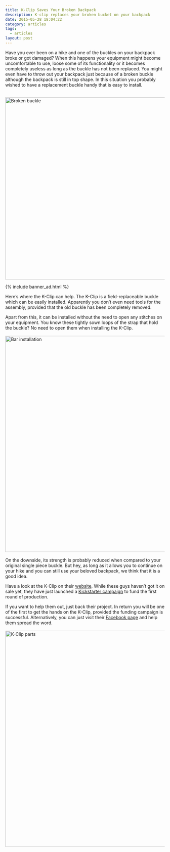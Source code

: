 ```yaml
---
title: K-Clip Saves Your Broken Backpack
description: K-clip replaces your broken bucket on your backpack
date: 2015-05-28 18:04:22
category: articles
tags:
  - articles
layout: post
---
```

Have you ever been on a hike and one of the buckles on your backpack broke or got damaged? When this happens your equipment might become uncomfortable to use, loose some of its functionality or it becomes completely useless as long as the buckle has not been replaced. You might even have to throw out your backpack just because of a broken buckle although the backpack is still in top shape. In this situation you probably wished to have a replacement buckle handy that is easy to install.<br><br>

<a href="https://www.flickr.com/photos/90204224@N07/18176290346" title="Broken buckle"><img src="https://c4.staticflickr.com/8/7748/18176290346_0e1fc175fb_b.jpg" width="1024" height="576" alt="Broken buckle"></a><!--more-->

{% include banner_ad.html %}

Here’s where the K-Clip can help. The K-Clip is a field-replaceable buckle which can be easily installed. Apparently you don’t even need tools for the assembly, provided that the old buckle has been completely removed.

Apart from this, it can be installed without the need to open any stitches on your equipment. You know these tightly sown loops of the strap that hold the buckle? No need to open them when installing the K-Clip.
<br><br>
<a href="https://www.flickr.com/photos/90204224@N07/18202782735" title="Bar installation"><img src="https://c4.staticflickr.com/8/7796/18202782735_6efbdb8901_b.jpg" width="1024" height="683" alt="Bar installation"></a>
<br><br>
On the downside, its strength is probably reduced when compared to your original single piece buckle. But hey, as long as it allows you to continue on your hike and you can still use your beloved backpack, we think that it is a good idea.

Have a look at the K-Clip on their <a href="http://www.mykclip.com">website</a>. While these guys haven’t got it on sale yet, they have just launched a <a href="https://www.kickstarter.com/projects/493007570/k-clip-the-field-replaceable-buckle">Kickstarter campaign</a> to fund the first round of production.

If you want to help them out, just back their project. In return you will be one of the first to get the hands on the K-Clip, provided the funding campaign is successful.
Alternatively, you can just visit their <a href="http://www.facebook.com/mykclip">Facebook page</a> and help them spread the word.
<br><br>
<a href="https://www.flickr.com/photos/90204224@N07/17580160824" title="K-Clip parts"><img src="https://c4.staticflickr.com/8/7766/17580160824_8276d9fd3b_b.jpg" width="1024" height="683" alt="K-Clip parts"></a>
<br><br>
